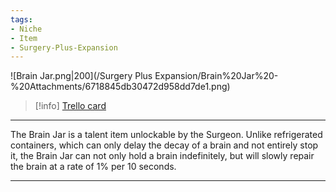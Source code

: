 ```yaml
---
tags:
- Niche
- Item
- Surgery-Plus-Expansion
---
```


![Brain Jar.png\|200](/Surgery Plus Expansion/Brain%20Jar%20-%20Attachments/6718845db30472d958dd7de1.png)

> [!info] [Trello card](https://trello.com/c/BgN76dod/157-brain-jar)

---

The Brain Jar is a talent item unlockable by the Surgeon. Unlike refrigerated containers, which can only delay the decay of a brain and not entirely stop it, the Brain Jar can not only hold a brain indefinitely, but will slowly repair the brain at a rate of 1% per 10 seconds.

---

